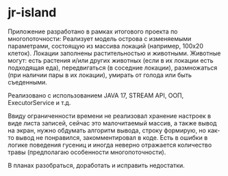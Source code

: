 # jr-island

Приложение разработано в рамках итогового проекта по многопоточности:
Реализует  модель острова с изменяемыми параметрами, состоящую из массива локаций (например, 100х20 клеток). Локации  заполнены растительностью и животными. 
Животные могут:
есть растения и/или других животных (если в их локации есть подходящая еда),
передвигаться (в соседние локации),
размножаться (при наличии пары в их локации),
умирать от голода или быть съеденными.

Реализовано с использованием JAVA 17, STREAM API, ООП, ExecutorService и т.д.

Ввиду ограниченности времени не реализовал хранение настроек в виде листа записей, сейчас это малочитаемый массив, а также вывод на экран, нужно обдумать алгоритм
вывода, строку формирую, но как-то вывод не понравился, закомментировал в коде. Есть в ошибки в логике поведения гусениц и иногда неверно отражается количество травы (предполагаю особенности многопоточности).

В планах разобраться,  доработать и исправить недостатки. 
